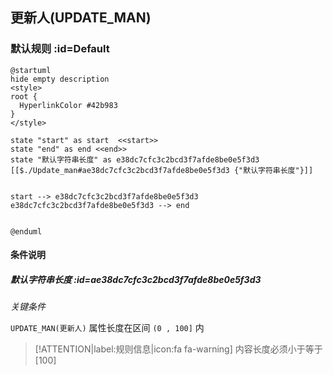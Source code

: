 ## 更新人(UPDATE_MAN) <!-- {docsify-ignore-all} -->

   

### 默认规则 :id=Default

```plantuml
@startuml
hide empty description
<style>
root {
  HyperlinkColor #42b983
}
</style>

state "start" as start  <<start>>
state "end" as end <<end>>
state "默认字符串长度" as e38dc7cfc3c2bcd3f7afde8be0e5f3d3 [[$./Update_man#ae38dc7cfc3c2bcd3f7afde8be0e5f3d3 {"默认字符串长度"}]]


start --> e38dc7cfc3c2bcd3f7afde8be0e5f3d3 
e38dc7cfc3c2bcd3f7afde8be0e5f3d3 --> end 


@enduml
```

#### 条件说明

##### 默认字符串长度 :id=ae38dc7cfc3c2bcd3f7afde8be0e5f3d3


*关键条件*


`UPDATE_MAN(更新人)` 属性长度在区间 `(0 , 100]` 内

> [!ATTENTION|label:规则信息|icon:fa fa-warning]
> 内容长度必须小于等于[100]







